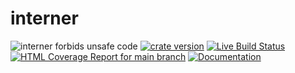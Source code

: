 # interner

![interner forbids unsafe code](https://img.shields.io/badge/unsafe-forbid-success)
[![crate version](https://img.shields.io/crates/v/interner.svg)](https://crates.io/crates/interner)
[![Live Build Status](https://img.shields.io/github/actions/workflow/status/khonsulabs/interner/tests.yml?branch=main)](https://github.com/khonsulabs/interner/actions?query=workflow:Tests)
[![HTML Coverage Report for `main` branch](https://khonsulabs.github.io/interner/coverage/badge.svg)](https://khonsulabs.github.io/interner/coverage/)
[![Documentation](https://img.shields.io/badge/docs-main-informational)]($docs-base$)
